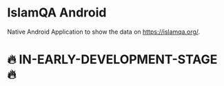 # IslamQA Android
Native Android Application to show the data on https://islamqa.org/.

# 🔥 IN-EARLY-DEVELOPMENT-STAGE 🔥

